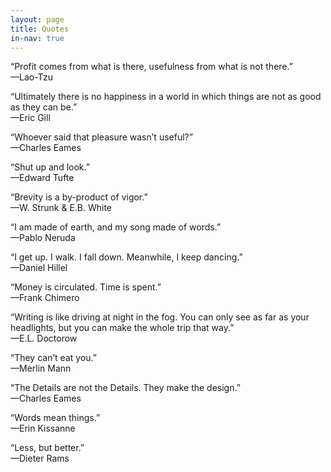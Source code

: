 ```yaml
---
layout: page
title: Quotes
in-nav: true
---
```


“Profit comes from what is there, usefulness from what is not there.”
<br>—<span class="caps">Lao-Tzu</span>

“Ultimately there is no happiness in a world in which things are not as good as they can be.”
<br>—<span class="caps">Eric Gill</span>

“Whoever said that pleasure wasn’t useful?”
<br>—<span class="caps">Charles Eames</span>

“Shut up and look.”
<br>—<span class="caps">Edward Tufte</span>

“Brevity is a by-product of vigor.”
<br>—<span class="caps">W. Strunk & E.B. White</span>

“I am made of earth, and my song made of words.”
<br>—<span class="caps">Pablo Neruda</span>

“I get up. I walk. I fall down. Meanwhile, I keep dancing.”
<br>—<span class="caps">Daniel Hillel</span>

“Money is circulated. Time is spent.”
<br>—<span class="caps">Frank Chimero</span>

“Writing is like driving at night in the fog. You can only see as far as your headlights, but you can make the whole trip that way.”
<br>—<span class="caps">E.L. Doctorow</span>

“They can’t eat you.”
<br>—<span class="caps">Merlin Mann</span>

“The Details are not the Details. They make the design.”
<br>—<span class="caps">Charles Eames</span>

“Words mean things.”
<br>—<span class="caps">Erin Kissanne</span>

“Less, but better.”
<br>—<span class="caps">Dieter Rams</span>
